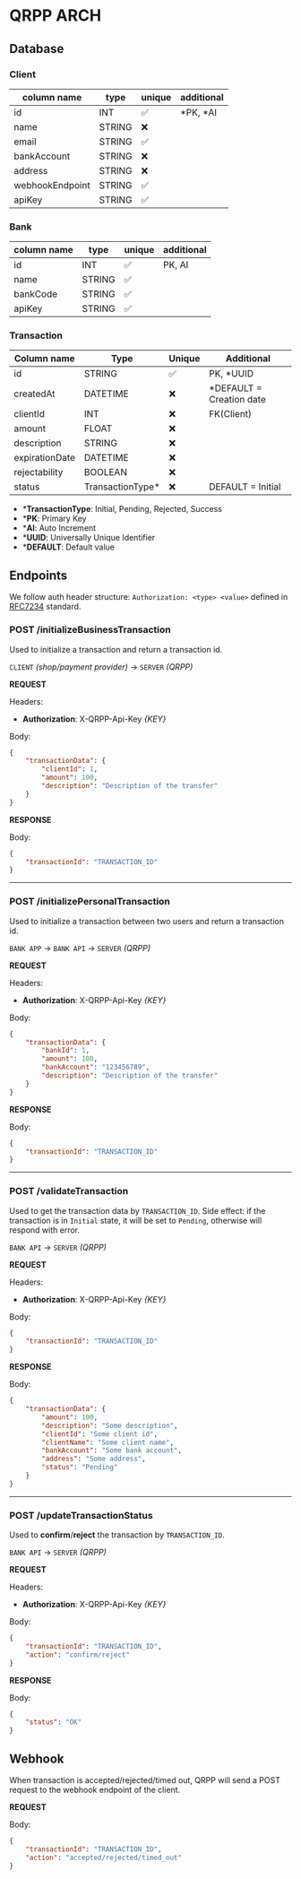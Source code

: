 # QRPP ARCH

## Database

### **Client**

| column name     | type   | unique | additional |
| --------------- | ------ | ------ | ---------- |
| id              | INT    | ✅     | *PK, *AI   |
| name            | STRING | ❌     |            |
| email           | STRING | ✅     |            |
| bankAccount     | STRING | ❌     |            |
| address         | STRING | ❌     |            |
| webhookEndpoint | STRING | ✅     |            |
| apiKey          | STRING | ✅     |            |

### **Bank**

| column name | type   | unique | additional |
| ----------- | ------ | ------ | ---------- |
| id          | INT    | ✅     | PK, AI     |
| name        | STRING | ✅     |            |
| bankCode    | STRING | ✅     |            |
| apiKey      | STRING | ✅     |            |

### **Transaction**

| Column name    | Type              | Unique | Additional                |
| -------------- | ----------------- | ------ | ------------------------- |
| id             | STRING            | ✅     | PK, \*UUID                |
| createdAt      | DATETIME          | ❌     | \*DEFAULT = Creation date |
| clientId       | INT               | ❌     | FK(Client)                |
| amount         | FLOAT             | ❌     |                           |
| description    | STRING            | ❌     |                           |
| expirationDate | DATETIME          | ❌     |                           |
| rejectability  | BOOLEAN           | ❌     |                           |
| status         | TransactionType\* | ❌     | DEFAULT = Initial         |

-   \***TransactionType**: Initial, Pending, Rejected, Success
-   \***PK**: Primary Key
-   \***AI**: Auto Increment
-   \***UUID**: Universally Unique Identifier
-   \***DEFAULT**: Default value

## Endpoints

We follow auth header structure: `Authorization: <type> <value>` defined in [RFC7234](https://www.rfc-editor.org/rfc/rfc7235#section-4.2) standard.

### **POST /initializeBusinessTransaction**

Used to initialize a transaction and return a transaction id.

`CLIENT` _(shop/payment provider)_ -> `SERVER` _(QRPP)_

**REQUEST**

Headers:

-   **Authorization**: X-QRPP-Api-Key _{KEY}_

Body:

```json
{
    "transactionData": {
        "clientId": 1,
        "amount": 100,
        "description": "Description of the transfer"
    }
}
```

**RESPONSE**

Body:

```json
{
    "transactionId": "TRANSACTION_ID"
}
```

---

### **POST /initializePersonalTransaction**

Used to initialize a transaction between two users and return a transaction id.

`BANK APP` -> `BANK API` -> `SERVER` _(QRPP)_

**REQUEST**

Headers:

-   **Authorization**: X-QRPP-Api-Key _{KEY}_

Body:

```json
{
    "transactionData": {
        "bankId": 1,
        "amount": 100,
        "bankAccount": "123456789",
        "description": "Description of the transfer"
    }
}
```

**RESPONSE**

Body:

```json
{
    "transactionId": "TRANSACTION_ID"
}
```

---

### **POST /validateTransaction**

Used to get the transaction data by `TRANSACTION_ID`.
Side effect: if the transaction is in `Initial` state, it will be set to `Pending`, otherwise will respond with error.

`BANK API` -> `SERVER` _(QRPP)_

**REQUEST**

Headers:

-   **Authorization**: X-QRPP-Api-Key _{KEY}_

Body:

```json
{
    "transactionId": "TRANSACTION_ID"
}
```

**RESPONSE**

Body:

```json
{
    "transactionData": {
        "amount": 100,
        "description": "Some description",
        "clientId": "Some client id",
        "clientName": "Some client name",
        "bankAccount": "Some bank account",
        "address": "Some address",
        "status": "Pending"
    }
}
```

---

### **POST /updateTransactionStatus**

Used to **confirm**/**reject** the transaction by `TRANSACTION_ID`.

`BANK API` -> `SERVER` _(QRPP)_

**REQUEST**

Headers:

-   **Authorization**: X-QRPP-Api-Key _{KEY}_

Body:

```json
{
    "transactionId": "TRANSACTION_ID",
    "action": "confirm/reject"
}
```

**RESPONSE**

Body:

```json
{
    "status": "OK"
}
```

## Webhook

When transaction is accepted/rejected/timed out, QRPP will send a POST request to the webhook endpoint of the client.

**REQUEST**

Body:

```json
{
    "transactionId": "TRANSACTION_ID",
    "action": "accepted/rejected/timed_out"
}
```
